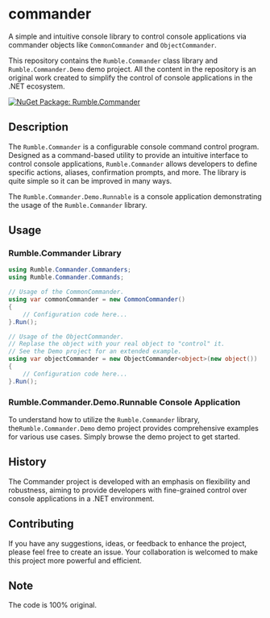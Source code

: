 # commander
A simple and intuitive console library to control console applications via commander objects like `CommonCommander` and `ObjectCommander`.

This repository contains the `Rumble.Commander` class library and `Rumble.Commander.Demo` demo project. All the content in the repository is an original work created to simplify the control of console applications in the .NET ecosystem.

[![NuGet Package: Rumble.Commander](https://img.shields.io/nuget/vpre/Rumble.Commander?label=nuget%3A%20Rumble.Commander)](https://www.nuget.org/packages/Rumble.Commander)

## Description
The `Rumble.Commander` is a configurable console command control program. Designed as a command-based utility to provide an intuitive interface to control console applications, `Rumble.Commander` allows developers to define specific actions, aliases, confirmation prompts, and more. The library is quite simple so it can be improved in many ways.

The `Rumble.Commander.Demo.Runnable` is a console application demonstrating the usage of the `Rumble.Commander` library.

## Usage

### Rumble.Commander Library
```csharp
using Rumble.Commander.Commanders;
using Rumble.Commander.Commands;

// Usage of the CommonCommander.
using var commonCommander = new CommonCommander()
{
    // Configuration code here...
}.Run();

// Usage of the ObjectCommander.
// Replase the object with your real object to "control" it.
// See the Demo project for an extended example.
using var objectCommander = new ObjectCommander<object>(new object())
{
    // Configuration code here...
}.Run();
```

### Rumble.Commander.Demo.Runnable Console Application
To understand how to utilize the `Rumble.Commander` library, the`Rumble.Commander.Demo` demo project provides comprehensive examples for various use cases. Simply browse the demo project to get started.

## History
The Commander project is developed with an emphasis on flexibility and robustness, aiming to provide developers with fine-grained control over console applications in a .NET environment.

## Contributing
If you have any suggestions, ideas, or feedback to enhance the project, please feel free to create an issue. Your collaboration is welcomed to make this project more powerful and efficient.

## Note
The code is 100% original.
